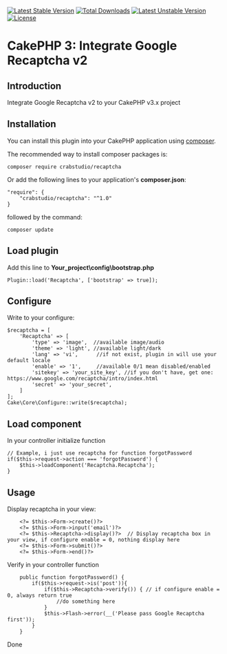 [![Latest Stable Version](https://poser.pugx.org/crabstudio/recaptcha/v/stable)](https://packagist.org/packages/crabstudio/recaptcha) [![Total Downloads](https://poser.pugx.org/crabstudio/recaptcha/downloads)](https://packagist.org/packages/crabstudio/recaptcha) [![Latest Unstable Version](https://poser.pugx.org/crabstudio/recaptcha/v/unstable)](https://packagist.org/packages/crabstudio/recaptcha) [![License](https://poser.pugx.org/crabstudio/recaptcha/license)](https://packagist.org/packages/crabstudio/recaptcha)
# CakePHP 3: Integrate Google Recaptcha v2

## Introduction

Integrate Google Recaptcha v2 to your CakePHP v3.x project

## Installation

You can install this plugin into your CakePHP application using [composer](http://getcomposer.org).

The recommended way to install composer packages is:

```
composer require crabstudio/recaptcha
```
Or add the following lines to your application's **composer.json**:

```
"require": {
    "crabstudio/recaptcha": "^1.0"
}
```
followed by the command:

```
composer update
```

## Load plugin

Add this line to **Your_project\config\bootstrap.php**
```
Plugin::load('Recaptcha', ['bootstrap' => true]);
```

## Configure

Write to your configure:
```
$recaptcha = [
    'Recaptcha' => [
        'type' => 'image',  //available image/audio
        'theme' => 'light', //available light/dark
        'lang' => 'vi',      //if not exist, plugin in will use your default locale
        'enable' => '1',     //available 0/1 mean disabled/enabled
        'sitekey' => 'your_site_key', //if you don't have, get one: https://www.google.com/recaptcha/intro/index.html
        'secret' => 'your_secret',
    ]
];
Cake\Core\Configure::write($recaptcha);
```

## Load component

In your controller initialize function
```
// Example, i just use recaptcha for function forgotPassword
if($this->request->action === 'forgotPassword') {
    $this->loadComponent('Recaptcha.Recaptcha');
}
```

## Usage

Display recaptcha in your view:
```
    <?= $this->Form->create()?>
    <?= $this->Form->input('email')?>
    <?= $this->Recaptcha->display()?>  // Display recaptcha box in your view, if configure enable = 0, nothing display here
    <?= $this->Form->submit()?>
    <?= $this->Form->end()?>
```

Verify in your controller function

```
    public function forgotPassword() {
        if($this->request->is('post')){
            if($this->Recaptcha->verify()) { // if configure enable = 0, always return true
                //do something here
            }
            $this->Flash->error(__('Please pass Google Recaptcha first'));
        }
    }
```

Done